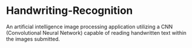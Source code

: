 # Handwriting-Recognition
An artificial intelligence image processing application utilizing a CNN (Convolutional Neural Network) capable of reading handwritten text within the images submitted.
